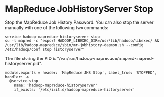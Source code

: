
# MapReduce JobHistoryServer Stop

Stop the MapReduce Job History Password. You can also stop the server manually
with one of the following two commands:

```
service hadoop-mapreduce-historyserver stop
su -l mapred -c "export HADOOP_LIBEXEC_DIR=/usr/lib/hadoop/libexec/ && /usr/lib/hadoop-mapreduce/sbin/mr-jobhistory-daemon.sh --config /etc/hadoop/conf stop historyserver"
```

The file storing the PID is "/var/run/hadoop-mapreduce/mapred-mapred-historyserver.pid".

    module.exports = header: 'MapReduce JHS Stop', label_true: 'STOPPED', handler: ->
      @service.stop
        name: 'hadoop-mapreduce-historyserver'
        if_exists: '/etc/init.d/hadoop-mapreduce-historyserver'
